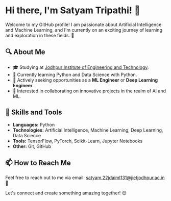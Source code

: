 # Hi there, I'm Satyam Tripathi! 👋

Welcome to my GitHub profile! I am passionate about Artificial Intelligence and Machine Learning, and I'm currently on an exciting journey of learning and exploration in these fields. 🚀

## 🔍 About Me

- 🎓 Studying at [Jodhpur Institute of Engineering and Technology](https://www.jietjodhpur.ac.in/).
- 🌱 Currently learning Python and Data Science with Python.
- 💼 Actively seeking opportunities as a **ML Engineer** or **Deep Learning Engineer**.
- 💞 Interested in collaborating on innovative projects in the realm of AI and ML.

## 🚀 Skills and Tools

- **Languages:** Python
- **Technologies:** Artificial Intelligence, Machine Learning, Deep Learning, Data Science
- **Tools:** TensorFlow, PyTorch, Scikit-Learn, Jupyter Notebooks
- **Other:** Git, GitHub

## 📫 How to Reach Me

Feel free to reach out to me via email: [satyam.22jdaiml131@jietjodhpur.ac.in](mailto:satyam.22jdaiml131@jietjodhpur.ac.in) 📧

Let's connect and create something amazing together! 😊
